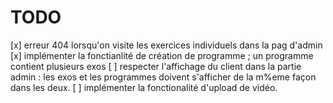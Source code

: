 # TODO 

[x] erreur 404 lorsqu'on visite les exercices individuels dans la pag d'admin
[x] implémenter la fonctianlité de création de programme ; un programme contient plusieurs exos
[ ] respecter l'affichage du client dans la partie admin : les exos et les programmes doivent s'afficher de la m%eme façon dans les deux.
[ ] implémenter la fonctionalité d'upload de vidéo.
